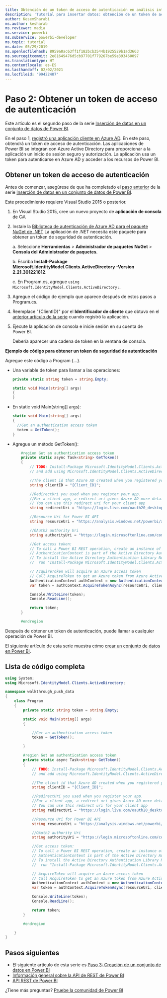 ```yaml
---
title: Obtención de un token de acceso de autenticación en análisis integrados de Power BI para obtener una mejor información de BI insertada
description: 'Tutorial para insertar datos: obtención de un token de acceso de autenticación. Consiga mejores conclusiones insertadas de BI con los análisis insertados de Power BI.'
author: KesemSharabi
ms.author: kesharab
ms.reviewer: madia
ms.service: powerbi
ms.subservice: powerbi-developer
ms.topic: tutorial
ms.date: 05/29/2019
ms.openlocfilehash: 8959a0ac63ff1f182bcb3544b1925529b1ad3663
ms.sourcegitcommit: 2e81649476d5cb97701f779267be59e393460097
ms.translationtype: HT
ms.contentlocale: es-ES
ms.lasthandoff: 02/02/2021
ms.locfileid: "99422407"
---
```

# <a name="step-2-get-an-authentication-access-token"></a>Paso 2: Obtener un token de acceso de autenticación

Este artículo es el segundo paso de la serie [Inserción de datos en un conjunto de datos de Power BI](walkthrough-push-data.md).

En el paso 1, [registró una aplicación cliente en Azure AD](../embedded/register-app.md). En este paso, obtendrá un token de acceso de autenticación. Las aplicaciones de Power BI se integran con Azure Active Directory para proporcionar a la aplicación un inicio de sesión seguro y autorización. La aplicación usa un token para autenticarse en Azure AD y acceder a los recursos de Power BI.

## <a name="get-an-authentication-access-token"></a>Obtener un token de acceso de autenticación

Antes de comenzar, asegúrese de que ha completado el [paso anterior](../embedded/register-app.md) de la serie [Inserción de datos en un conjunto de datos de Power BI](walkthrough-push-data.md). 

Este procedimiento requiere Visual Studio 2015 o posterior.

1. En Visual Studio 2015, cree un nuevo proyecto de **aplicación de consola** de C#.

2. Instale la [Biblioteca de autenticación de Azure AD para el paquete NuGet de .NET](https://www.nuget.org/packages/Microsoft.IdentityModel.Clients.ActiveDirectory/2.22.302111727) La aplicación de .NET necesita este paquete para obtener un token de seguridad de autenticación. 

     a. Seleccione **Herramientas** > **Administrador de paquetes NuGet** > **Consola del Administrador de paquetes**.

     b. Escriba **Install-Package Microsoft.IdentityModel.Clients.ActiveDirectory -Version 2.21.301221612**.

     c. En Program.cs, agregue `using Microsoft.IdentityModel.Clients.ActiveDirectory;`.

3. Agregue el código de ejemplo que aparece después de estos pasos a Program.cs.

4. Reemplace "{ClientID}" por el **Identificador de cliente** que obtuvo en el [anterior artículo de la serie](../embedded/register-app.md) cuando registró la aplicación.

5. Ejecute la aplicación de consola e inicie sesión en su cuenta de Power BI. 

   Debería aparecer una cadena de token en la ventana de consola.

**Ejemplo de código para obtener un token de seguridad de autenticación**

Agregue este código a Program {...}.

* Una variable de token para llamar a las operaciones: 
  
  ```csharp
  private static string token = string.Empty;
  
  static void Main(string[] args)
  {
  }
  ```
* En static void Main(string[] args):
  
  ```csharp
  static void Main(string[] args)
  {
    //Get an authentication access token
    token = GetToken();
  }
  ```
* Agregue un método GetToken():

```csharp
       #region Get an authentication access token
       private static async Task<string> GetToken()
       {
           // TODO: Install-Package Microsoft.IdentityModel.Clients.ActiveDirectory -Version 2.21.301221612
           // and add using Microsoft.IdentityModel.Clients.ActiveDirectory

           //The client id that Azure AD created when you registered your client app.
           string clientID = "{Client_ID}";

           //RedirectUri you used when you register your app.
           //For a client app, a redirect uri gives Azure AD more details on the application that it will authenticate.
           // You can use this redirect uri for your client app
           string redirectUri = "https://login.live.com/oauth20_desktop.srf";

           //Resource Uri for Power BI API
           string resourceUri = "https://analysis.windows.net/powerbi/api";

           //OAuth2 authority Uri
           string authorityUri = "https://login.microsoftonline.com/common/";

           //Get access token:
           // To call a Power BI REST operation, create an instance of AuthenticationContext and call AcquireToken
           // AuthenticationContext is part of the Active Directory Authentication Library NuGet package
           // To install the Active Directory Authentication Library NuGet package in Visual Studio,
           //  run "Install-Package Microsoft.IdentityModel.Clients.ActiveDirectory" from the nuget Package Manager Console.

           // AcquireToken will acquire an Azure access token
           // Call AcquireToken to get an Azure token from Azure Active Directory token issuance endpoint
           AuthenticationContext authContext = new AuthenticationContext(authorityUri);
           var token = authContext.AcquireTokenAsync(resourceUri, clientID, new Uri(redirectUri)).Result.AccessToken;

           Console.WriteLine(token);
           Console.ReadLine();

           return token;
       }

       #endregion
```

Después de obtener un token de autenticación, puede llamar a cualquier operación de Power BI.

El siguiente artículo de esta serie muestra cómo [crear un conjunto de datos en Power BI](walkthrough-push-data-create-dataset.md).


## <a name="complete-code-listing"></a>Lista de código completa

```csharp
using System;
using Microsoft.IdentityModel.Clients.ActiveDirectory;

namespace walkthrough_push_data
{
    class Program
    {
        private static string token = string.Empty;

        static void Main(string[] args)
        {

            //Get an authentication access token
            token = GetToken();

        }

        #region Get an authentication access token
        private static async Task<string> GetToken()
        {
            // TODO: Install-Package Microsoft.IdentityModel.Clients.ActiveDirectory -Version 2.21.301221612
            // and add using Microsoft.IdentityModel.Clients.ActiveDirectory

            //The client id that Azure AD created when you registered your client app.
            string clientID = "{Client_ID}";

            //RedirectUri you used when you register your app.
            //For a client app, a redirect uri gives Azure AD more details on the application that it will authenticate.
            // You can use this redirect uri for your client app
            string redirectUri = "https://login.live.com/oauth20_desktop.srf";

            //Resource Uri for Power BI API
            string resourceUri = "https://analysis.windows.net/powerbi/api";

            //OAuth2 authority Uri
            string authorityUri = "https://login.microsoftonline.com/common/";

            //Get access token:
            // To call a Power BI REST operation, create an instance of AuthenticationContext and call AcquireToken
            // AuthenticationContext is part of the Active Directory Authentication Library NuGet package
            // To install the Active Directory Authentication Library NuGet package in Visual Studio,
            //  run "Install-Package Microsoft.IdentityModel.Clients.ActiveDirectory" from the nuget Package Manager Console.

            // AcquireToken will acquire an Azure access token
            // Call AcquireToken to get an Azure token from Azure Active Directory token issuance endpoint
            AuthenticationContext authContext = new AuthenticationContext(authorityUri);
            var token = authContext.AcquireTokenAsync(resourceUri, clientID, new Uri(redirectUri)).Result.AccessToken;

            Console.WriteLine(token);
            Console.ReadLine();

            return token;
        }

        #endregion

    }
}
```



## <a name="next-steps"></a>Pasos siguientes

* El siguiente artículo de esta serie es [Paso 3: Creación de un conjunto de datos en Power BI](walkthrough-push-data-create-dataset.md)
* [Información general sobre la API de REST de Power BI](overview-of-power-bi-rest-api.md)  
* [API REST de Power BI](/rest/api/power-bi/)  

¿Tiene más preguntas? [Pruebe la comunidad de Power BI](https://community.powerbi.com/)